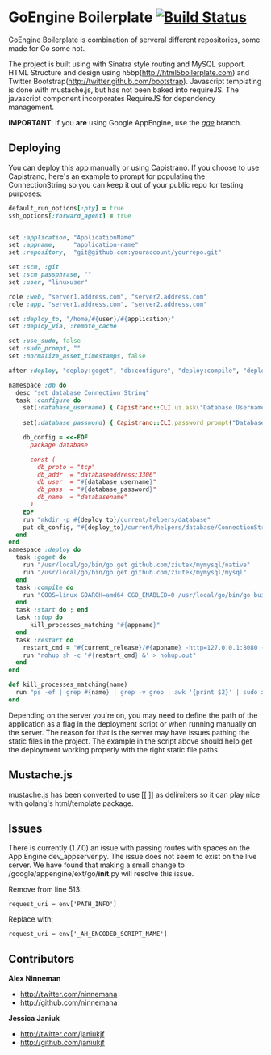 # GoEngine Boilerplate [![Build Status](https://travis-ci.org/ninnemana/goengine.png?branch=non-appengine)](https://travis-ci.org/ninnemana/goengine)

GoEngine Boilerplate is combination of serveral different repositories, some made for Go some not.

The project is built using with Sinatra style routing and MySQL support. HTML Structure and design using h5bp(http://html5boilerplate.com) and Twitter Bootstrap(http://twitter.github.com/bootstrap). Javascript templating is done with mustache.js, but has not been baked into requireJS. The javascript component incorporates RequireJS for dependency management.

**IMPORTANT**: If you **__are__** using Google AppEngine, use the [_gae_](https://github.com/ninnemana/goengine/tree/gae) branch.

Deploying
-----------

You can deploy this app manually or using Capistrano.  If you choose to use Capistrano, here's an example to prompt for populating the ConnectionString so you can keep it out of your public repo for testing purposes:

```ruby
default_run_options[:pty] = true
ssh_options[:forward_agent] = true


set :application, "ApplicationName"
set :appname,     "application-name"
set :repository,  "git@github.com:youraccount/yourrepo.git"

set :scm, :git
set :scm_passphrase, ""
set :user, "linuxuser"

role :web, "server1.address.com", "server2.address.com"
role :app, "server1.address.com", "server2.address.com"

set :deploy_to, "/home/#{user}/#{application}"
set :deploy_via, :remote_cache

set :use_sudo, false
set :sudo_prompt, ""
set :normalize_asset_timestamps, false

after :deploy, "deploy:goget", "db:configure", "deploy:compile", "deploy:stop", "deploy:restart"

namespace :db do
  desc "set database Connection String"
  task :configure do
    set(:database_username) { Capistrano::CLI.ui.ask("Database Username:") }
  
    set(:database_password) { Capistrano::CLI.password_prompt("Database Password:") }

    db_config = <<-EOF
      package database

      const (
        db_proto = "tcp"
        db_addr  = "databaseaddress:3306"
        db_user  = "#{database_username}"
        db_pass  = "#{database_password}"
        db_name  = "databasename"
      )
    EOF
    run "mkdir -p #{deploy_to}/current/helpers/database"
    put db_config, "#{deploy_to}/current/helpers/database/ConnectionString.go"
  end
end
namespace :deploy do
  task :goget do
    run "/usr/local/go/bin/go get github.com/ziutek/mymysql/native"
    run "/usr/local/go/bin/go get github.com/ziutek/mymysql/mysql"
  end
  task :compile do
    run "GOOS=linux GOARCH=amd64 CGO_ENABLED=0 /usr/local/go/bin/go build -o #{deploy_to}/current/#{appname} #{deploy_to}/current/index.go"
  end
  task :start do ; end
  task :stop do 
      kill_processes_matching "#{appname}"
  end
  task :restart do
    restart_cmd = "#{current_release}/#{appname} -http=127.0.0.1:8080 -path=#{deploy_to}/current/"
    run "nohup sh -c '#{restart_cmd} &' > nohup.out"
  end
end

def kill_processes_matching(name)
  run "ps -ef | grep #{name} | grep -v grep | awk '{print $2}' | sudo xargs kill -2 || echo 'no process with name #{name} found'"
end

```

Depending on the server you're on, you may need to define the path of the application as a flag in the deployment script or when running manually on the server. The reason for that is the server may have issues pathing the static files in the project. The example in the script above should help get the deployment working properly with the right static file paths.

Mustache.js
-----------

mustache.js has been converted to use [[ ]] as delimiters so it can play nice with golang's html/template package.

Issues
-----------

There is currently (1.7.0) an issue with passing routes with spaces on the App Engine dev_appserver.py. The issue does not seem to exist on the live server. We have found that making a small change to /google/appengine/ext/go/__init__.py will resolve this issue.

Remove from line 513:
```
request_uri = env['PATH_INFO']
```

Replace with:
```
request_uri = env['_AH_ENCODED_SCRIPT_NAME']
```

Contributors
-----------

**Alex Ninneman**

+ http://twitter.com/ninnemana
+ http://github.com/ninnemana

**Jessica Janiuk**

+ http://twitter.com/janiukjf
+ http://github.com/janiukjf
